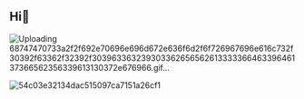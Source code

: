 ## Hi👋 
![Uploading 68747470733a2f2f692e70696e696d672e636f6d2f6f726967696e616c732f30392f63362f32392f30396336323930336265656261333336646339646137366562356339613130372e676966.gif…]()

![54c03e32134dac515097ca7151a26cf1](https://github.com/user-attachments/assets/4b807739-918e-4bcc-98ae-72db68bf4ce8)
